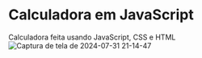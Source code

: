 # Calculadora em JavaScript
Calculadora feita usando JavaScript, CSS e HTML
![Captura de tela de 2024-07-31 21-14-47](https://github.com/user-attachments/assets/daf2a7f6-f284-4aa4-a142-467f22c525d8)

